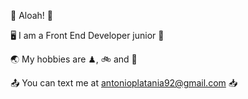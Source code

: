 🌺 Aloah! 💮

🖥️ I am a Front End Developer junior 🚀

🌏 My hobbies are ♟, 🚲 and 🍃 

📤  You can text me at antonioplatania92@gmail.com 📥

<!--
**YorusT/YorusT** is a ✨ _special_ ✨ repository because its `README.md` (this file) appears on your GitHub profile.

Here are some ideas to get you started:

- 🔭 I’m currently working on ...
- 🌱 I’m currently learning ...
- 👯 I’m looking to collaborate on ...
- 🤔 I’m looking for help with ...
- 💬 Ask me about ...
- 📫 How to reach me: ...
- 😄 Pronouns: ...
- ⚡ Fun fact: ...
-->
